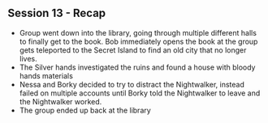 ## Session 13 - Recap

- Group went down into the library, going through multiple different halls to finally get to the book. Bob immediately opens the book at the group gets teleported to the Secret Island to find an old city that no longer lives. 
- The Silver hands investigated the ruins and found a house with bloody hands materials
- Nessa and Borky decided to try to distract the Nightwalker, instead failed on multiple accounts until Borky told the Nightwalker to leave and the Nightwalker worked.
- The group ended up back at the library